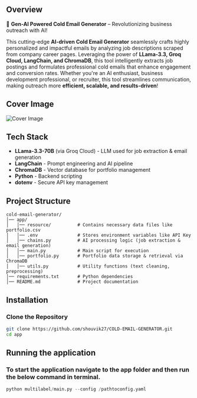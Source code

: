 ## Overview
🚀 **Gen-AI Powered Cold Email Generator** – Revolutionizing business outreach with AI!  

This cutting-edge **AI-driven Cold Email Generator** seamlessly crafts highly personalized and impactful emails by analyzing job descriptions scraped from company career pages. Leveraging the power of **LLama-3.3, Groq Cloud, LangChain, and ChromaDB**, this tool intelligently extracts job postings and formulates professional cold emails that enhance engagement and conversion rates. Whether you're an AI enthusiast, business development professional, or recruiter, this tool streamlines communication, making outreach more **efficient, scalable, and results-driven**!  


## Cover Image
![Cover Image](<cover_image.png>)

## Tech Stack
- **LLama-3.3-70B** (via Groq Cloud) - LLM used for job extraction & email generation
- **LangChain** - Prompt engineering and AI pipeline
- **ChromaDB** - Vector database for portfolio management
- **Python** - Backend scripting
- **dotenv** - Secure API key management

## Project Structure
```
cold-email-generator/
│── app/  
│   │── resource/          # Contains necessary data files like portfolio.csv
│   │── .env               # Stores environment variables like API Key
│   │── chains.py          # AI processing logic (job extraction & email generation)  
│   │── main.py            # Main script for execution  
│   │── portfolio.py       # Portfolio data storage & retrieval via ChromaDB  
│   │── utils.py           # Utility functions (text cleaning, preprocessing)  
│── requirements.txt       # Python dependencies  
│── README.md              # Project documentation
```

## Installation
### Clone the Repository
```bash
git clone https://github.com/shouvik27/COLD-EMAIL-GENERATOR.git
cd app
```

## Running the application
### To start the application navigate to the app folder and then run the below command in terminal.
```python
python multilabel/main.py --config /pathtoconfig.yaml
```





